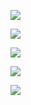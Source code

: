 ![](http://github-profile-summary-cards.vercel.app/api/cards/profile-details?username=nasudonguri&theme=github_dark)

![](http://github-profile-summary-cards.vercel.app/api/cards/repos-per-language?username=nasudonguri&theme=github_dark)

![](http://github-profile-summary-cards.vercel.app/api/cards/most-commit-language?username=nasudonguri&theme=github_dark)

![](http://github-profile-summary-cards.vercel.app/api/cards/stats?username=vn7n24fzkq&theme=github_dark)

![](http://github-profile-summary-cards.vercel.app/api/cards/productive-time?username=vn7n24fzkq&theme=github_dark&utcOffset=9)